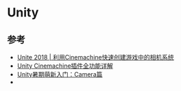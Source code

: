 # Unity



## 参考
* [Unite 2018 | 利用Cinemachine快速创建游戏中的相机系统](https://connect.unity.com/p/li-yong-cinemachinekuai-su-chuang-jian-you-xi-zhong-de-xiang-ji-xi-tong)
* [Unity Cinemachine插件全功能详解](https://blog.csdn.net/tanyu159/article/details/88608559)
* [Unity暑期萌新入门：Camera篇](https://www.bilibili.com/read/cv2962387/)
* 